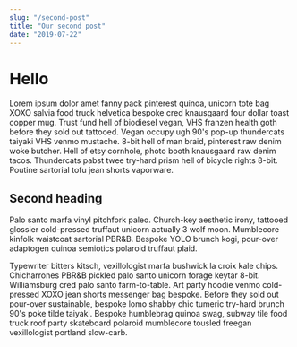 ```yaml
---
slug: "/second-post"
title: "Our second post"
date: "2019-07-22"
---
```


# Hello

Lorem ipsum dolor amet fanny pack pinterest quinoa, unicorn tote bag XOXO salvia food truck helvetica bespoke cred knausgaard four dollar toast copper mug. Trust fund hell of biodiesel vegan, VHS franzen health goth before they sold out tattooed. Vegan occupy ugh 90's pop-up thundercats taiyaki VHS venmo mustache. 8-bit hell of man braid, pinterest raw denim woke butcher. Hell of etsy cornhole, photo booth knausgaard raw denim tacos. Thundercats pabst twee try-hard prism hell of bicycle rights 8-bit. Poutine sartorial tofu jean shorts vaporware.

## Second heading

Palo santo marfa vinyl pitchfork paleo. Church-key aesthetic irony, tattooed glossier cold-pressed truffaut unicorn actually 3 wolf moon. Mumblecore kinfolk waistcoat sartorial PBR&B. Bespoke YOLO brunch kogi, pour-over adaptogen quinoa semiotics polaroid truffaut plaid.

Typewriter bitters kitsch, vexillologist marfa bushwick la croix kale chips. Chicharrones PBR&B pickled palo santo unicorn forage keytar 8-bit. Williamsburg cred palo santo farm-to-table. Art party hoodie venmo cold-pressed XOXO jean shorts messenger bag bespoke. Before they sold out pour-over sustainable, bespoke lomo shabby chic tumeric try-hard brunch 90's poke tilde taiyaki. Bespoke humblebrag quinoa swag, subway tile food truck roof party skateboard polaroid mumblecore tousled freegan vexillologist portland slow-carb.
